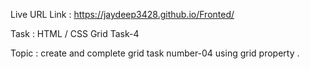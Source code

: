 Live URL Link : https://jaydeep3428.github.io/Fronted/

Task : HTML / CSS Grid Task-4

Topic : create and complete grid task number-04 using grid property .